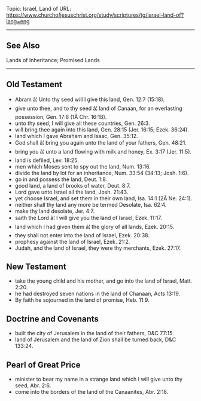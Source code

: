 Topic: Israel, Land of
URL: https://www.churchofjesuschrist.org/study/scriptures/tg/israel-land-of?lang=eng

---

## See Also

Lands of Inheritance; Promised Lands

---

## Old Testament

- Abram â¦ Unto thy seed will I give this land, Gen. 12:7 (15:18).
- give unto thee, and to thy seed â¦ land of Canaan, for an everlasting possession, Gen. 17:8 (1Â Chr. 16:18).
- unto thy seed, I will give all these countries, Gen. 26:3.
- will bring thee again into this land, Gen. 28:15 (Jer. 16:15; Ezek. 36:24).
- land which I gave Abraham and Isaac, Gen. 35:12.
- God shall â¦ bring you again unto the land of your fathers, Gen. 48:21.
- bring you â¦ unto a land flowing with milk and honey, Ex. 3:17 (Jer. 11:5).
- land is defiled, Lev. 18:25.
- men which Moses sent to spy out the land, Num. 13:16.
- divide the land by lot for an inheritance, Num. 33:54 (34:13; Josh. 1:6).
- go in and possess the land, Deut. 1:8.
- good land, a land of brooks of water, Deut. 8:7.
- Lord gave unto Israel all the land, Josh. 21:43.
- yet choose Israel, and set them in their own land, Isa. 14:1 (2Â Ne. 24:1).
- neither shall thy land any more be termed Desolate, Isa. 62:4.
- make thy land desolate, Jer. 4:7.
- saith the Lord â¦ I will give you the land of Israel, Ezek. 11:17.
- land which I had given them â¦ the glory of all lands, Ezek. 20:15.
- they shall not enter into the land of Israel, Ezek. 20:38.
- prophesy against the land of Israel, Ezek. 21:2.
- Judah, and the land of Israel, they were thy merchants, Ezek. 27:17.

## New Testament

- take the young child and his mother, and go into the land of Israel, Matt. 2:20.
- he had destroyed seven nations in the land of Chanaan, Acts 13:19.
- By faith he sojourned in the land of promise, Heb. 11:9.

## Doctrine and Covenants

- built the city of Jerusalem in the land of their fathers, D&C 77:15.
- land of Jerusalem and the land of Zion shall be turned back, D&C 133:24.

## Pearl of Great Price

- minister to bear my name in a strange land which I will give unto thy seed, Abr. 2:6.
- come into the borders of the land of the Canaanites, Abr. 2:18.

